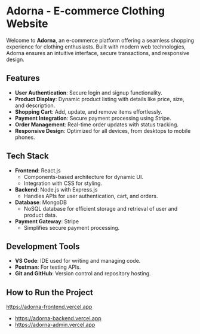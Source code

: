 # **Adorna - E-commerce Clothing Website**

Welcome to **Adorna**, an e-commerce platform offering a seamless shopping experience for clothing enthusiasts. Built with modern web technologies, Adorna ensures an intuitive interface, secure transactions, and responsive design.

## **Features**
- **User Authentication**: Secure login and signup functionality.
- **Product Display**: Dynamic product listing with details like price, size, and description.
- **Shopping Cart**: Add, update, and remove items effortlessly.
- **Payment Integration**: Secure payment processing using Stripe.
- **Order Management**: Real-time order updates with status tracking.
- **Responsive Design**: Optimized for all devices, from desktops to mobile phones.

## **Tech Stack**
- **Frontend**: React.js  
  - Components-based architecture for dynamic UI.  
  - Integration with CSS for styling.  
- **Backend**: Node.js with Express.js  
  - Handles APIs for user authentication, cart, and orders.  
- **Database**: MongoDB  
  - NoSQL database for efficient storage and retrieval of user and product data.  
- **Payment Gateway**: Stripe  
  - Simplifies secure payment processing.

## **Development Tools**
- **VS Code**: IDE used for writing and managing code.
- **Postman**: For testing APIs.
- **Git and GitHub**: Version control and repository hosting.

## <strong>How to Run the Project</strong><br>
<a href="https://adorna-frontend.vercel.app">https://adorna-frontend.vercel.app</a><br>
- <a href="https://adorna-backend.vercel.app">https://adorna-backend.vercel.app</a><br>
- <a href="https://adorna-admin.vercel.app">https://adorna-admin.vercel.app</a>

